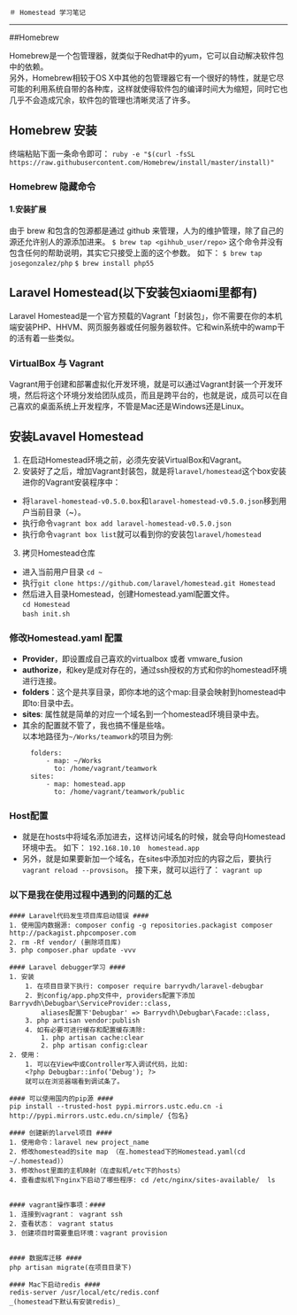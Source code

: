 	＃ Homestead 学习笔记
----

##Homebrew

Homebrew是一个包管理器，就类似于Redhat中的yum，它可以自动解决软件包中的依赖。  
另外，Homebrew相较于OS X中其他的包管理器它有一个很好的特性，就是它尽可能的利用系统自带的各种库，这样就使得软件包的编译时间大为缩短，同时它也几乎不会造成冗余，软件包的管理也清晰灵活了许多。

## Homebrew 安装

终端粘贴下面一条命令即可：
`ruby -e "$(curl -fsSL https://raw.githubusercontent.com/Homebrew/install/master/install)"`

### Homebrew 隐藏命令

#### 1.安装扩展

由于 brew 和包含的包源都是通过 github 来管理，人为的维护管理，除了自己的源还允许别人的源添加进来。
`$ brew tap <gihhub_user/repo>`
这个命令并没有包含任何的帮助说明，其实它只接受上面的这个参数。
如下：
`$ brew tap josegonzalez/php`
`$ brew install php55`
## Laravel Homestead(以下安装包xiaomi里都有)
Laravel Homestead是一个官方预载的Vagrant「封装包」，你不需要在你的本机端安装PHP、HHVM、网页服务器或任何服务器软件。它和win系统中的wamp干的活有着一些类似。
### VirtualBox 与 Vagrant
Vagrant用于创建和部署虚拟化开发环境，就是可以通过Vagrant封装一个开发环境，然后将这个环境分发给团队成员，而且是跨平台的，也就是说，成员可以在自己喜欢的桌面系统上开发程序，不管是Mac还是Windows还是Linux。
## 安装Lavavel Homestead
 1. 在启动Homestead环境之前，必须先安装VirtualBox和Vagrant。
 2. 安装好了之后，增加Vagrant封装包，就是将`laravel/homestead`这个box安装进你的Vagrant安装程序中：  
  * 将`laravel-homestead-v0.5.0.box`和`laravel-homestead-v0.5.0.json`移到用户当前目录（~）。
  * 执行命令`vagrant box add laravel-homestead-v0.5.0.json`
  * 执行命令`vagrant box list`就可以看到你的安装包`laravel/homestead`
 3. 拷贝Homestead仓库
  * 进入当前用户目录 `cd ~`
  * 执行`git clone https://github.com/laravel/homestead.git Homestead`
  * 然后进入目录Homestead，创建Homestead.yaml配置文件。  
    `cd Homestead`  
    `bash init.sh`  

### 修改Homestead.yaml 配置
* **Provider**，即设置成自己喜欢的virtualbox 或者 vmware_fusion
* **authorize**，和key是成对存在的，通过ssh授权的方式和你的homestead环境进行连接。
* **folders**：这个是共享目录，即你本地的这个map:目录会映射到homestead中即to:目录中去。
* **sites**: 属性就是简单的对应一个域名到一个homestead环境目录中去。  
* 其余的配置就不管了，我也搞不懂是些啥。   
  以本地路径为`~/Works/teamwork`的项目为例:  
  ```
	folders:
	    - map: ~/Works
	      to: /home/vagrant/teamwork  
	sites:
	    - map: homestead.app
	      to: /home/vagrant/teamwork/public
  ```


### Host配置
* 就是在hosts中将域名添加进去，这样访问域名的时候，就会导向Homestead环境中去。
如下：
`192.168.10.10  homestead.app`
* 另外，就是如果要新加一个域名，在sites中添加对应的内容之后，要执行`vagrant reload --provsison`。
接下来，就可以运行了：
 `vagrant up`


 ### 以下是我在使用过程中遇到的问题的汇总 ###

 	#### Laravel代码发生项目库启动错误 ####
	1. 使用国内数据源: composer config -g repositories.packagist composer http://packagist.phpcomposer.com
	2. rm -Rf vendor/ (删除项目库)
	3. php composer.phar update -vvv

	#### Laravel debugger学习 ####
	1. 安装
		1. 在项目目录下执行: composer require barryvdh/laravel-debugbar
		2. 到config/app.php文件中, providers配置下添加Barryvdh\Debugbar\ServiceProvider::class,
			aliases配置下'Debugbar' => Barryvdh\Debugbar\Facade::class,
		3. php artisan vendor:publish
		4. 如有必要可进行缓存和配置缓存清除:
			1. php artisan cache:clear
			2. php artisan config:clear
	2. 使用：
		1. 可以在View中或Controller写入调试代码，比如:
		<?php Debugbar::info(‘Debug'); ?>
		就可以在浏览器端看到调试条了。

	#### 可以使用国内的pip源 ####
	pip install --trusted-host pypi.mirrors.ustc.edu.cn -i http://pypi.mirrors.ustc.edu.cn/simple/ {包名}

	#### 创建新的larvel项目 ####
	1. 使用命令：laravel new project_name
	2. 修改homestead的site map （在.homestead下的Homestead.yaml(cd ~/.homestead)）
	3. 修改host里面的主机映射（在虚拟机/etc下的hosts）
	4. 查看虚拟机下nginx下启动了哪些程序: cd /etc/nginx/sites-available/  ls


	#### vagrant操作事项：####
	1. 连接到vagrant： vagrant ssh
	2. 查看状态： vagrant status
	3. 创建项目时需要重启环境：vagrant provision


	#### 数据库迁移 ####
	php artisan migrate(在项目目录下)

	#### Mac下启动redis ####
	redis-server /usr/local/etc/redis.conf
	_(homestead下默认有安装redis)_
